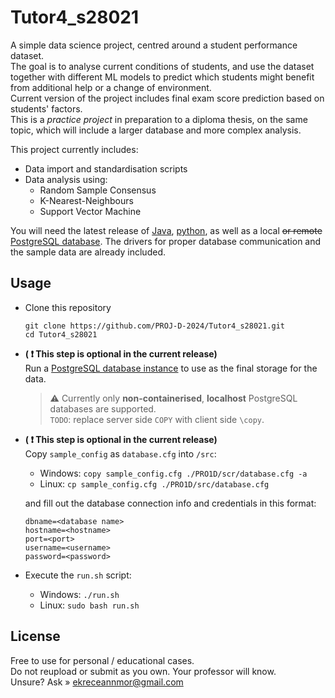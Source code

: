 # Tutor4_s28021
A simple data science project, centred around a student performance dataset.<br/>
The goal is to analyse current conditions of students, and use the dataset together with different ML models to predict which students might benefit from additional help or a change of environment.<br/>
Current version of the project includes final exam score prediction based on students' factors.<br/>
This is a *practice project* in preparation to a diploma thesis, on the same topic, which will include a larger database and more complex analysis.

This project currently includes:
* Data import and standardisation scripts
* Data analysis using:
    * Random Sample Consensus
    * K-Nearest-Neighbours
    * Support Vector Machine

You will need the latest release of [Java](https://www.java.com/download), [python](https://www.python.org/downloads/), as well as a local ~~or remote~~ [PostgreSQL database](https://www.postgresql.org/). The drivers for proper database communication and the sample data are already included.

## Usage
* Clone this repository
    ```console
    git clone https://github.com/PROJ-D-2024/Tutor4_s28021.git
    cd Tutor4_s28021
    ```
* **( :heavy_exclamation_mark: This step is optional in the current release)** <br/>Run a [PostgreSQL database instance](https://www.postgresql.org/) to use as the final storage for the data. 

  > :warning: Currently only **non-containerised**, **localhost** PostgreSQL databases are supported.<br/>
  `TODO`: replace server side `COPY` with client side `\copy`.
* **( :heavy_exclamation_mark: This step is optional in the current release)** <br/>Copy `sample_config` as `database.cfg` into `/src`:
    * Windows: `copy sample_config.cfg ./PRO1D/scr/database.cfg -a`
    * Linux: `cp sample_config.cfg ./PRO1D/src/database.cfg`

    and fill out the database connection info and credentials in this format:
    ```properties
    dbname=<database name>
    hostname=<hostname>
    port=<port>
    username=<username>
    password=<password>
    ```
* Execute the `run.sh` script:
    * Windows: `./run.sh`
    * Linux: `sudo bash run.sh`

## License
Free to use for personal / educational cases. <br/> 
Do not reupload or submit as you own. Your professor will know.<br/>
Unsure? Ask » ekreceannmor@gmail.com
